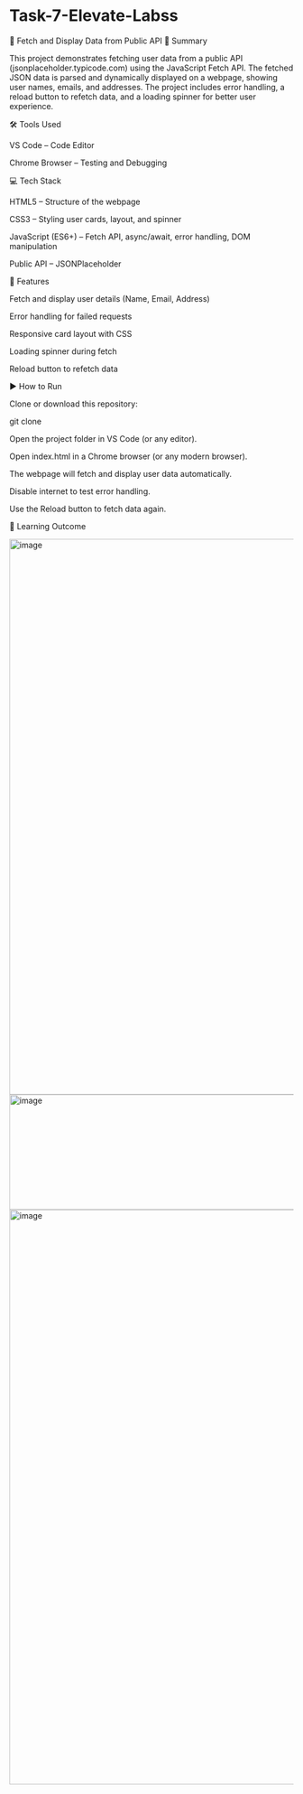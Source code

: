 # Task-7-Elevate-Labss
📌 Fetch and Display Data from Public API
📖 Summary

This project demonstrates fetching user data from a public API (jsonplaceholder.typicode.com) using the JavaScript Fetch API. The fetched JSON data is parsed and dynamically displayed on a webpage, showing user names, emails, and addresses. The project includes error handling, a reload button to refetch data, and a loading spinner for better user experience.

🛠️ Tools Used

VS Code – Code Editor

Chrome Browser – Testing and Debugging

💻 Tech Stack

HTML5 – Structure of the webpage

CSS3 – Styling user cards, layout, and spinner

JavaScript (ES6+) – Fetch API, async/await, error handling, DOM manipulation

Public API – JSONPlaceholder

🚀 Features

Fetch and display user details (Name, Email, Address)

Error handling for failed requests

Responsive card layout with CSS

Loading spinner during fetch

Reload button to refetch data

▶️ How to Run

Clone or download this repository:

git clone 


Open the project folder in VS Code (or any editor).

Open index.html in a Chrome browser (or any modern browser).

The webpage will fetch and display user data automatically.

Disable internet to test error handling.

Use the Reload button to fetch data again.

🎯 Learning Outcome


<img width="1795" height="984" alt="image" src="https://github.com/user-attachments/assets/dd14afc9-11f4-4fb5-89c4-ef151a62a563" />

<img width="760" height="204" alt="image" src="https://github.com/user-attachments/assets/34016808-e5f1-4031-aabb-e50ec0d177ac" />


<img width="1919" height="1018" alt="image" src="https://github.com/user-attachments/assets/b32f94b4-daee-46d2-bbc1-eed62523b72e" />
